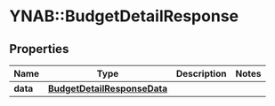 # YNAB::BudgetDetailResponse

## Properties

| Name | Type | Description | Notes |
| ---- | ---- | ----------- | ----- |
| **data** | [**BudgetDetailResponseData**](BudgetDetailResponseData.md) |  |  |

